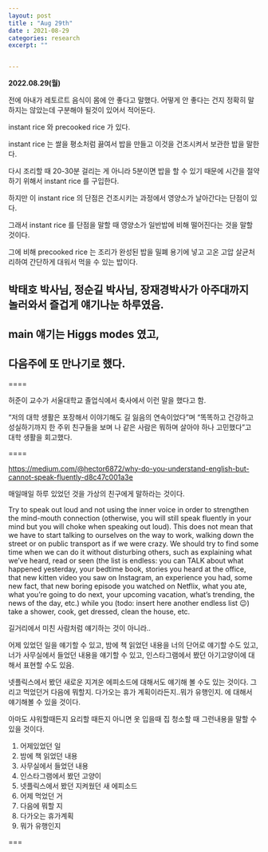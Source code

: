 ```yaml
---
layout: post
title : "Aug 29th"
date : 2021-08-29
categories: research
excerpt: ""


---
```

 

**2022.08.29(월)**

전에 아내가 레토르트 음식이 몸에 안 좋다고 말했다. 어떻게 안 좋다는 건지 정확히 말하지는 않았는데
구분해야 될것이 있어서 적어둔다. 

instant rice 와 precooked rice 가 있다. 

instant rice 는 쌀을 평소처럼 끓여서 밥을 만들고 이것을 건조시켜서 보관한 밥을 말한다. 

다시 조리할 때 20-30분 걸리는 게 아니라 5분이면 밥을 할 수 있기 때문에 시간을 절약하기 위해서 instant rice 를 구입한다. 

하지만 이 instant rice 의 단점은 건조시키는 과정에서 영양소가 날아간다는 단점이 있다. 

그래서 instant rice 를 단점을 말할 때 영양소가 일반밥에 비해 떨어진다는 것을 말할 것이다. 


그에 비해 precooked rice 는 조리가 완성된 밥을 밀폐 용기에 넣고 고온 고압 살균처리하여 간단하게 대워서 먹을 수 있는 밥이다. 


박태호 박사님, 정순길 박사님, 장재경박사가 아주대까지 놀러와서 즐겁게 얘기나눈 하루였음.  
-
main 얘기는 Higgs modes 였고,   
-
다음주에 또 만나기로 했다. 
-

====

허준이 교수가 서울대학교 졸업식에서 축사에서 이런 말을 했다고 함.

“저의 대학 생활은 포장해서 이야기해도 길 잃음의 연속이었다”며 “똑똑하고 건강하고 성실하기까지 한 주위 친구들을 보며 나 같은 사람은 뭐하며 살아야 하나 고민했다”고 대학 생활을 회고했다.

====

https://medium.com/@hector6872/why-do-you-understand-english-but-cannot-speak-fluently-d8c47c001a3e

매일매일 하루 있었던 것을 가상의 친구에게 말하라는 것이다. 

Try to speak out loud and not using the inner voice in order to strengthen the mind-mouth connection (otherwise, you will still speak fluently in your mind but you will choke when speaking out loud). This does not mean that we have to start talking to ourselves on the way to work, walking down the street or on public transport as if we were crazy. We should try to find some time when we can do it without disturbing others, such as explaining what we’ve heard, read or seen (the list is endless: you can TALK about what happened yesterday, your bedtime book, stories you heard at the office, that new kitten video you saw on Instagram, an experience you had, some new fact, that new boring episode you watched on Netflix, what you ate, what you’re going to do next, your upcoming vacation, what’s trending, the news of the day, etc.) while you (todo: insert here another endless list 😉) take a shower, cook, get dressed, clean the house, etc.


길거리에서 미친 사람처럼 얘기하는 것이 아니라..

어제 있었던 일을 얘기할 수 있고, 밤에 책 읽었던 내용을 너의 단어로 얘기할 수도 있고, 너가 사무실에서 들었던 내용을 얘기할 수 있고, 인스타그램에서 봤던 아기고양이에 대해서 표현할 수도 있음. 

넷플릭스에서 봤던 새로운 지겨운 에피소드에 대해서도 얘기해 볼 수도 있는 것이다. 그리고 먹었던거 다음에 뭐할지. 다가오는 휴가 계획이라든지..뭐가 유행인지. 에 대해서 얘기해볼 수 있을 것이다. 

아마도 샤워할때든지 요리할 때든지 아니면 옷 입을때 집 청소할 때 그런내용을 말할 수 있을 것이다. 


1. 어제있었던 일
1. 밤에 책 읽었던 내용
1. 사무실에서 들었던 내용
1. 인스타그램에서 봤던 고양이
1. 넷플릭스에서 봤던 지켜웠던 새 에피소드
1. 어제 먹었던 거
1. 다음에 뭐할 지
1. 다가오는 휴가계획
1. 뭐가 유행인지

===

